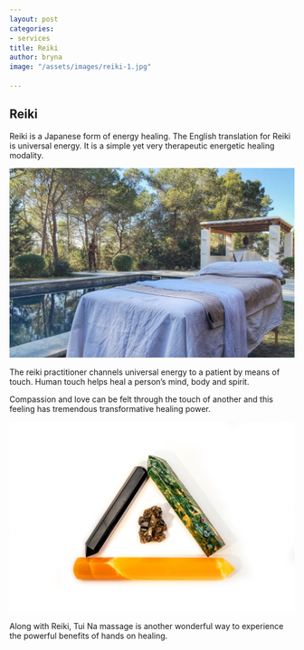 ```yaml
---
layout: post
categories:
- services
title: Reiki
author: bryna
image: "/assets/images/reiki-1.jpg"

---
```

## Reiki

Reiki is a Japanese form of energy healing. The English translation for Reiki is universal energy. It is a simple yet very therapeutic energetic healing modality. 

![](/assets/images/reiki-2.jpg)

The reiki practitioner channels universal energy to a patient by means of touch. Human touch helps heal a person’s mind, body and spirit. 

Compassion and love can be felt through the touch of another and this feeling has tremendous transformative healing power. 

![](/assets/images/reiki-3.jpg)

Along with Reiki, Tui Na massage is another wonderful way to experience the powerful benefits of hands on healing.